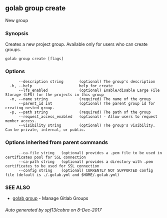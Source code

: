 ## golab group create

New group

### Synopsis


Creates a new project group. Available only for users who can create groups.

```
golab group create [flags]
```

### Options

```
      --description string       (optional) The group's description
  -h, --help                     help for create
      --lfs_enabled              (optional) Enable/disable Large File Storage (LFS) for the projects in this group
  -n, --name string              (required) The name of the group
      --parent_id int            (optional) The parent group id for creating nested group.
  -p, --path string              (required) The path of the group
      --request_access_enabled   (optional) - Allow users to request member access.
      --visibility string        (optional) The group's visibility. Can be private, internal, or public.
```

### Options inherited from parent commands

```
      --ca-file string   (optional) provides a .pem file to be used in certificates pool for SSL connection
      --ca-path string   (optional) provides a directory with .pem certificates to be used for SSL connection
      --config string    (optional) CURRENTLY NOT SUPPORTED config file (default is ./.golab.yml and $HOME/.golab.yml)
```

### SEE ALSO
* [golab group](golab_group.md)	 - Manage Gitlab Groups

###### Auto generated by spf13/cobra on 8-Dec-2017

